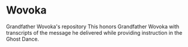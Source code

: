 # Wovoka
Grandfather Wovoka's repository
This honors Grandfather Wovoka with transcripts of the message he delivered while providing instruction in the Ghost Dance.
